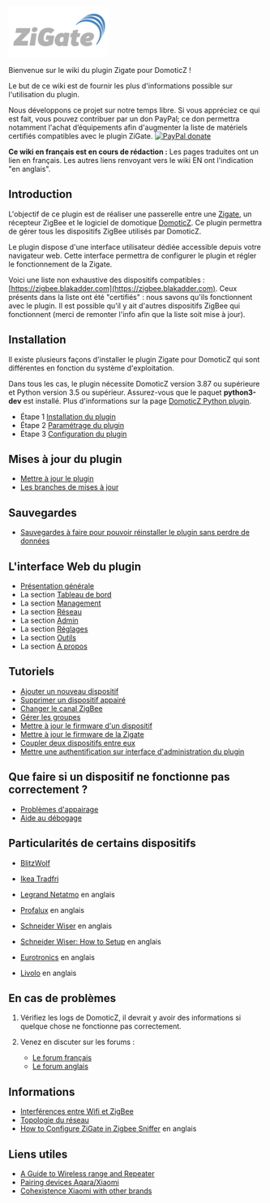 ![zigate.fr](../Images/ZiGate.png)

Bienvenue sur le wiki du plugin Zigate pour DomoticZ !

Le but de ce wiki est de fournir les plus d'informations possible sur l'utilisation du plugin.

Nous développons ce projet sur notre temps libre. Si vous appréciez ce qui est fait, vous pouvez contribuer par un don PayPal; ce don permettra notamment l'achat d’équipements afin d'augmenter la liste de matériels certifiés compatibles avec le plugin ZiGate. [![PayPal donate](https://camo.githubusercontent.com/d5d24e33e2f4b6fe53987419a21b203c03789a8f/68747470733a2f2f696d672e736869656c64732e696f2f62616467652f446f6e6174652d50617950616c2d677265656e2e737667)](https://paypal.me/pipiche)

**Ce wiki en français est en cours de rédaction :** Les pages traduites ont un lien en français. Les autres liens renvoyant vers le wiki EN ont l'indication "en anglais". 


## Introduction

L'objectif de ce plugin est de réaliser une passerelle entre une [Zigate](https://zigate.fr), un récepteur ZigBee et le logiciel de domotique [DomoticZ](https://www.domoticz.com). Ce plugin permettra de gérer tous les dispositifs ZigBee utilisés par DomoticZ.

Le plugin dispose d'une interface utilisateur dédiée accessible depuis votre navigateur web. Cette interface permettra de configurer le plugin et régler le fonctionnement de la Zigate.

Voici une liste non exhaustive des dispositifs compatibles : [https://zigbee.blakadder.com](https://zigbee.blakadder.com). Ceux présents dans la liste ont été "certifiés" : nous savons qu'ils fonctionnent avec le plugin. 
Il est possible qu'il y ait d'autres dispositifs ZigBee qui fonctionnent (merci de remonter l'info afin que la liste soit mise à jour).


## Installation

Il existe plusieurs façons d'installer le plugin Zigate pour DomoticZ qui sont différentes en fonction du système d'exploitation.

Dans tous les cas, le plugin nécessite DomoticZ version 3.87 ou supérieure et Python version 3.5 ou supérieur. Assurez-vous que le paquet __python3-dev__ est installé. Plus d'informations sur la page [DomoticZ Python plugin](https://www.domoticz.com/wiki/Using_Python_plugins).


* Étape 1 [Installation du plugin](Plugin_Installation.md)
* Étape 2 [Paramétrage du plugin](Plugin_Parametrage.md)
* Étape 3 [Configuration du plugin](Plugin_Configuration.md)


## Mises à jour du plugin

* [Mettre à jour le plugin](Plugin_Mise-a-jour.md#mettre-à-jour-le-plugin)
* [Les branches de mises à jour](Plugin_Mise-a-jour.md#les-branches-de-mise-à-jour)


## Sauvegardes

* [Sauvegardes à faire pour pouvoir réinstaller le plugin sans perdre de données](Plugin_Sauvegardes.md)


## L'interface Web du plugin

* [Présentation générale](WebUI_Presentation-generale.md)
* La section [Tableau de bord](WebUI_Tableau-de-bord.md)
* La section [Management](WebUI_Management.md)
* La section [Réseau](WebUI_Reseau.md)
* La section [Admin](WebUI_Admin.md)
* La section [Réglages](WebUI_Reglages.md)
* La section [Outils](WebUI_Outils.md)
* La section [A propos](WebUI_A-propos.md)


## Tutoriels

* [Ajouter un nouveau dispositif](Tuto_Appairage-dispositif.md)
* [Supprimer un dispositif appairé](Tuto_Supprimer-un-dispositif.md)
* [Changer le canal ZigBee](Tuto_Changer-le-canal-ZigBee.md)
* [Gérer les groupes](Tuto_Gerer-les-groupes.md)
* [Mettre à jour le firmware d'un dispositif](Tuto_Maj-firmware-dispositif.md)
* [Mettre à jour le firmware de la Zigate](Tuto_Maj-firmware-zigate.md)
* [Coupler deux dispositifs entre eux](Tuto_Coupler-deux-dispositifs.md)
* [Mettre une authentification sur interface d'administration du plugin](Tuto_Mettre-une-authentification-sur-interface-web.md)


## Que faire si un dispositif ne fonctionne pas correctement ?

* [Problèmes d'appairage](Probleme_Appairage.md)
* [Aide au débogage](Probleme_Aide-Debogage.md)


## Particularités de certains dispositifs

* [BlitzWolf](Dispositif_Blitzwolf.md)
* [Ikea Tradfri](Dispositif_Ikea.md)


* [Legrand Netatmo](../en-eng/Legrand-Netatmo-corner.md) en anglais
* [Profalux](../en-eng/Profalux-corner.md) en anglais
* [Schneider Wiser](../en-eng/Schneider_Wiser_Corner.md) en anglais
* [Schneider Wiser: How to Setup](../en-eng/Wiser-Setup.md) en anglais
* [Eurotronics](../en-eng/Eurotronics-corner.md) en anglais
* [Livolo](../en-eng/Livolo-corner.md) en anglais



## En cas de problèmes

1. Vérifiez les logs de DomoticZ, il devrait y avoir des informations si quelque chose ne fonctionne pas correctement.
2. Venez en discuter sur les forums :

   * [Le forum français](https://easydomoticz.com/forum/viewforum.php?f=28)
   * [Le forum anglais](https://www.domoticz.com/forum/viewforum.php?f=68)


## Informations

* [Interférences entre Wifi et ZigBee](Info_ZigBee-et-Wifi.md)
* [Topologie du réseau](Info_Topoplogie-reseau.md)
* [How to Configure ZiGate in Zigbee Sniffer](../en-eng/Zigate-Sniffer.md)  en anglais


## Liens utiles

* [A Guide to Wireless range and Repeater](https://support.smartthings.com/hc/en-us/articles/209963206-A-guide-to-wireless-range-and-repeaters)
* [Pairing devices Aqara/Xiaomi](https://community.hubitat.com/t/xiaomi-aqara-devices-pairing-keeping-them-connected/623)
* [Cohexistence Xiaomi with other brands](https://community.hubitat.com/t/xiaomi-aqara-devices-pairing-keeping-them-connected/623) 

